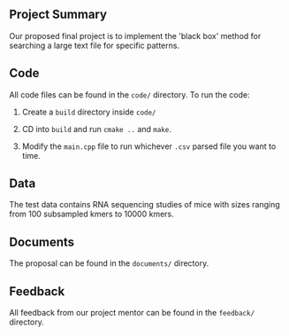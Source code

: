 ## Project Summary

Our proposed final project is to implement the 'black box' method for searching a large text file for specific patterns.

## Code

All code files can be found in the `code/` directory. To run the code:

1. Create a `build` directory inside `code/`

2. CD into `build` and run `cmake ..` and `make`.

3. Modify the `main.cpp` file to run whichever `.csv` parsed file you want to time.

## Data

The test data contains RNA sequencing studies of mice with sizes ranging from 100 subsampled kmers to 10000 kmers.

## Documents

The proposal can be found in the `documents/` directory.

## Feedback

All feedback from our project mentor can be found in the `feedback/` directory.